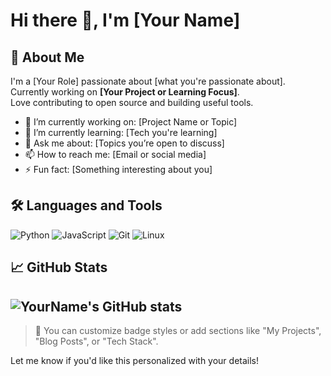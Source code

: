 # Hi there 👋, I'm [Your Name]

## 🚀 About Me
I'm a [Your Role] passionate about [what you're passionate about].  
Currently working on **[Your Project or Learning Focus]**.  
Love contributing to open source and building useful tools.

- 🔭 I’m currently working on: [Project Name or Topic]
- 🌱 I’m currently learning: [Tech you're learning]
- 💬 Ask me about: [Topics you’re open to discuss]
- 📫 How to reach me: [Email or social media]
- ⚡ Fun fact: [Something interesting about you]

## 🛠️ Languages and Tools
![Python](https://img.shields.io/badge/Python-3670A0?style=for-the-badge&logo=python&logoColor=ffdd54)
![JavaScript](https://img.shields.io/badge/JavaScript-323330?style=for-the-badge&logo=javascript)
![Git](https://img.shields.io/badge/Git-F05032?style=for-the-badge&logo=git)
![Linux](https://img.shields.io/badge/Linux-FCC624?style=for-the-badge&logo=linux&logoColor=black)

## 📈 GitHub Stats
![YourName's GitHub stats](https://github-readme-stats.vercel.app/api?username=timote1koenig&hide=stars,issues&show=reviews,prs_merged&show_icons=true&theme=highcontrast)
---

> 🔗 You can customize badge styles or add sections like "My Projects", "Blog Posts", or "Tech Stack".

Let me know if you'd like this personalized with your details!
